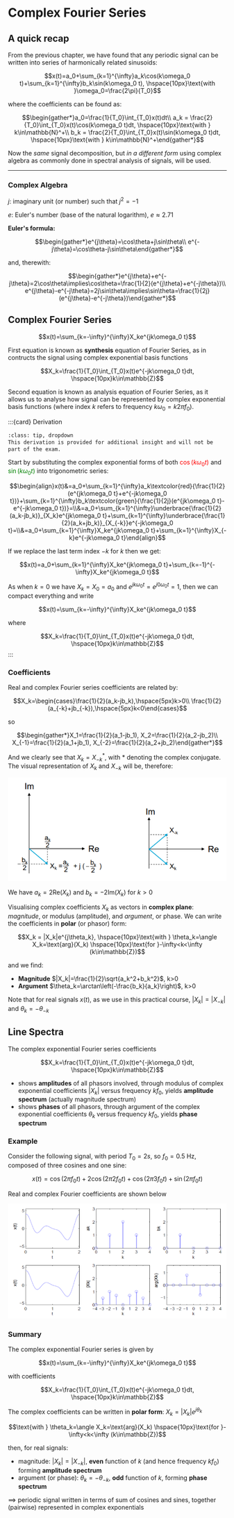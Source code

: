 # Complex Fourier Series

## A quick recap

From the previous chapter, we have found that any periodic signal can be written into series of harmonically related sinusoids:

$$x(t)=a_0+\sum_{k=1}^{\infty}a_k\cos(k\omega_0 t)+\sum_{k=1}^{\infty}b_k\sin(k\omega_0 t), \hspace{10px}\text{with }\omega_0=\frac{2\pi}{T_0}$$

where the coefficients can be found as:

$$\begin{gather*}a_0=\frac{1}{T_0}\int_{T_0}x(t)dt\\ a_k = \frac{2}{T_0}\int_{T_0}x(t)\cos(k\omega_0 t)dt, \hspace{10px}\text{with } k\in\mathbb{N}^+\\ b_k = \frac{2}{T_0}\int_{T_0}x(t)\sin(k\omega_0 t)dt, \hspace{10px}\text{with } k\in\mathbb{N}^+\end{gather*}$$

Now the _same_ signal decomposition, but _in a different form_ using complex algebra as commonly done in spectral analysis of signals, will be used.

---

### Complex Algebra

$j$: imaginary unit (or number) such that $j^2=-1$

$e$: Euler's number (base of the natural logarithm), $e\approx 2.71$

**Euler's formula:**

$$\begin{gather*}e^{j\theta}=\cos\theta+j\sin\theta\\ e^{-j\theta}=\cos\theta-j\sin\theta\end{gather*}$$

and, therewith:

$$\begin{gather*}e^{j\theta}+e^{-j\theta}=2\cos\theta\implies\cos\theta=\frac{1}{2}(e^{j\theta}+e^{-j\theta})\\ e^{j\theta}-e^{-j\theta}=2j\sin\theta\implies\sin\theta=\frac{1}{2j}(e^{j\theta}-e^{-j\theta})\end{gather*}$$

## Complex Fourier Series

$$x(t)=\sum_{k=-\infty}^{\infty}X_ke^{jk\omega_0 t}$$

First equation is known as **synthesis** equation of Fourier Series, as in contructs the signal using complex exponential basis functions

$$X_k=\frac{1}{T_0}\int_{T_0}x(t)e^{-jk\omega_0 t}dt, \hspace{10px}k\in\mathbb{Z}$$

Second equation is known as analysis equation of Fourier Series, as it allows us to analyse how signal can be represented by complex exponential basis functions (where index $k$ refers to frequency $k\omega_0=k2\pi f_0$).

:::{card} Derivation

```{admonition} MUDE Exam Information
:class: tip, dropdown
This derivation is provided for additional insight and will not be part of the exam.
```

Start by substituting the complex exponential forms of both <font color='red'>$\cos(k\omega_0 t)$</font> and <font color='green'>$\sin(k\omega_0 t)$</font> into trigonometric series:

$$\begin{align}x(t)&=a_0+\sum_{k=1}^{\infty}a_k\textcolor{red}{\frac{1}{2}(e^{jk\omega_0 t}+e^{-jk\omega_0 t})}+\sum_{k=1}^{\infty}b_k\textcolor{green}{\frac{1}{2j}(e^{jk\omega_0 t}-e^{-jk\omega_0 t})}=\\&=a_0+\sum_{k=1}^{\infty}\underbrace{\frac{1}{2}(a_k-jb_k)}_{X_k}e^{jk\omega_0 t}+\sum_{k=1}^{\infty}\underbrace{\frac{1}{2}(a_k+jb_k)}_{X_{-k}}e^{-jk\omega_0 t}=\\&=a_0+\sum_{k=1}^{\infty}X_ke^{jk\omega_0 t}+\sum_{k=1}^{\infty}X_{-k}e^{-jk\omega_0 t}\end{align}$$

If we replace the last term index $-k$ for $k$ then we get:

$$x(t)=a_0+\sum_{k=1}^{\infty}X_ke^{jk\omega_0 t}+\sum_{k=-1}^{-\infty}X_ke^{jk\omega_0 t}$$

As when $k=0$ we have $X_k=X_0=a_0$ and $e^{jk\omega_0 t}=e^{j0\omega_0 t}=1$, then we can compact everything and write

$$x(t)=\sum_{k=-\infty}^{\infty}X_ke^{jk\omega_0 t}$$

where

$$X_k=\frac{1}{T_0}\int_{T_0}x(t)e^{-jk\omega_0 t}dt, \hspace{10px}k\in\mathbb{Z}$$
:::

### Coefficients

Real and complex Fourier series coefficients are related by:

$$X_k=\begin{cases}\frac{1}{2}(a_k-jb_k),\hspace{5px}k>0\\ \frac{1}{2}(a_{-k}+jb_{-k}),\hspace{5px}k<0\end{cases}$$

so

$$\begin{gather*}X_1=\frac{1}{2}(a_1-jb_1), X_2=\frac{1}{2}(a_2-jb_2)\\ X_{-1}=\frac{1}{2}(a_1+jb_1), X_{-2}=\frac{1}{2}(a_2+jb_2)\end{gather*}$$

And we clearly see that $X_k=X^*_{-k}$, with $*$ denoting the complex conjugate. The visual representation of $X_k$ and $X_{-k}$ will be, therefore:

![complex_plane](./figs/complex_plane.png "complex_plane")

We have $a_k=2\text{Re}(X_k)$ and $b_k=-2\text{Im}(X_k)$ for $k>0$

Visualising complex coefficients $X_k$ as vectors in **complex plane**: *magnitude*, or modulus (amplitude), and *argument*, or phase. We can write the coefficients in **polar** (or phasor) form:

$$X_k = |X_k|e^{j\theta_k}, \hspace{10px}\text{with } \theta_k=\angle X_k=\text{arg}(X_k) \hspace{10px}\text{for }-\infty<k<\infty (k\in\mathbb{Z})$$

and we find:

* **Magnitude** $|X_k|=\frac{1}{2}\sqrt{a_k^2+b_k^2}$, k>0
* **Argument** $\theta_k=\arctan\left(-\frac{b_k}{a_k}\right)$, k>0

Note that for real signals $x(t)$, as we use in this practical course, $|X_k|=|X_{-k}|$ and $\theta_k=-\theta_{-k}$

## Line Spectra

The complex exponential Fourier series coefficients

$$X_k=\frac{1}{T_0}\int_{T_0}x(t)e^{-jk\omega_0 t}dt, \hspace{10px}k\in\mathbb{Z}$$

* shows **amplitudes** of all phasors involved, through modulus of complex exponential coefficients $|X_k|$ versus frequency $kf_0$, yields **amplitude spectrum** (actually magnitude spectrum)
* shows **phases** of all phasors, through argument of the complex exponential coefficients $\theta_k$ versus frequency $kf_0$, yields **phase spectrum**

### Example

Consider the following signal, with period $T_0=2s$, so $f_0=0.5$ Hz, composed of three cosines and one sine:

$$x(t)=\cos(2\pi f_0t)+2\cos(2\pi 2f_0t)+\cos(2\pi 3f_0t)+\sin(2\pi f_0t)$$

Real and complex Fourier coefficients are shown below

![coeffs](./figs/coeffs.png "coeffs")

### Summary

The complex exponential Fourier series is given by

$$x(t)=\sum_{k=-\infty}^{\infty}X_ke^{jk\omega_0 t}$$

with coefficients

$$X_k=\frac{1}{T_0}\int_{T_0}x(t)e^{-jk\omega_0 t}dt, \hspace{10px}k\in\mathbb{Z}$$

The complex coefficients can be written in **polar form**: $X_k=|X_k|e^{j\theta_k}$

$$\text{with } \theta_k=\angle X_k=\text{arg}(X_k) \hspace{10px}\text{for }-\infty<k<\infty (k\in\mathbb{Z})$$

then, for real signals:

* magnitude: $|X_k|=|X_{-k}|$, **even** function of $k$ (and hence frequency $kf_0$) forming **amplitude spectrum**
* argument (or phase): $\theta_k=-\theta_{-k}$, **odd** function of $k$, forming **phase spectrum**

$\implies$ periodic signal written in terms of sum of cosines and sines, together (pairwise) represented in complex exponentials